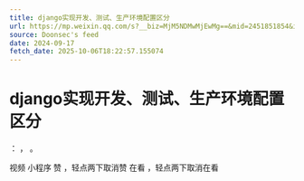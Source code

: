 ```yaml
---
title: django实现开发、测试、生产环境配置区分
url: https://mp.weixin.qq.com/s?__biz=MjM5NDMwMjEwMg==&mid=2451851854&idx=1&sn=dbe0ae7606a58dfb39d2c0736886e763
source: Doonsec's feed
date: 2024-09-17
fetch_date: 2025-10-06T18:22:57.155074
---
```


# django实现开发、测试、生产环境配置区分

：
，
。

视频
小程序
赞
，轻点两下取消赞
在看
，轻点两下取消在看